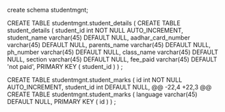 create schema studentmgnt;

CREATE TABLE  studentmgnt.student_details  (
CREATE TABLE  student_details  (
   student_id  int NOT NULL AUTO_INCREMENT,
   student_name  varchar(45) DEFAULT NULL,
   aadhar_card_number  varchar(45) DEFAULT NULL,
   parents_name  varchar(45) DEFAULT NULL,
   ph_number  varchar(45) DEFAULT NULL,
   class_name  varchar(45) DEFAULT NULL,
   section  varchar(45) DEFAULT NULL,
   fee_paid  varchar(45) DEFAULT 'not paid',
  PRIMARY KEY ( student_id )
) ;


CREATE TABLE studentmgnt.student_marks  (
   id  int NOT NULL AUTO_INCREMENT,
   student_id  int DEFAULT NULL,
@@ -22,4 +22,3 @@ CREATE TABLE studentmgnt.student_marks  (
   language  varchar(45) DEFAULT NULL,
  PRIMARY KEY ( id )
) ;

